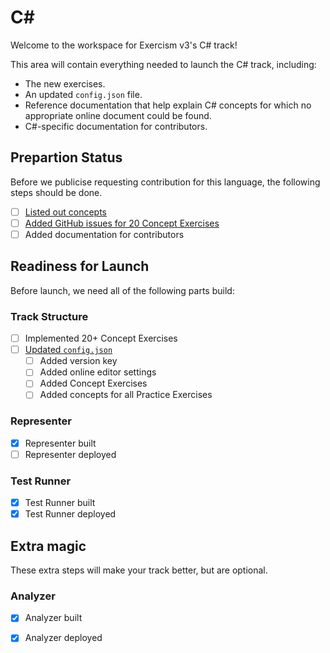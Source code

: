 # C&#35;

Welcome to the workspace for Exercism v3's C# track!

This area will contain everything needed to launch the C# track, including:

- The new exercises.
- An updated `config.json` file.
- Reference documentation that help explain C# concepts for which no appropriate online document could be found.
- C#-specific documentation for contributors.

## Prepartion Status

Before we publicise requesting contribution for this language, the following steps should be done.

- [ ] [Listed out concepts](../../docs/determining-concepts.md)
- [ ] [Added GitHub issues for 20 Concept Exercises](../../docs/maintainers/writing-a-concept-exercise-github-issue.md)
- [ ] Added documentation for contributors

## Readiness for Launch

Before launch, we need all of the following parts build:

### Track Structure

- [ ] Implemented 20+ Concept Exercises
- [ ] [Updated `config.json`](https://github.com/iHiD/v3/blob/master/docs/maintainers/README.md#migrating-your-configjson-files)
  - [ ] Added version key
  - [ ] Added online editor settings
  - [ ] Added Concept Exercises
  - [ ] Added concepts for all Practice Exercises

### Representer

- [x] Representer built
- [ ] Representer deployed

### Test Runner
- [x] Test Runner built
- [x] Test Runner deployed

## Extra magic

These extra steps will make your track better, but are optional.

### Analyzer
- [x] Analyzer built
- [x] Analyzer deployed


